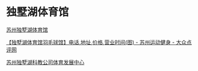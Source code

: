 # 独墅湖体育馆

[苏州独墅湖体育馆](http://www.feizhixiang.com/News_show.htm?id=158c64c9-6cbd-4561-804e-ec0a3151dc8d&type=94)

[【独墅湖体育馆羽毛球馆】电话,地址,价格,营业时间(图) - 苏州运动健身 - 大众点评网](http://www.dianping.com/shop/57142502)

[苏州独墅湖科教公司体育发展中心](http://sports.215123.cn)
